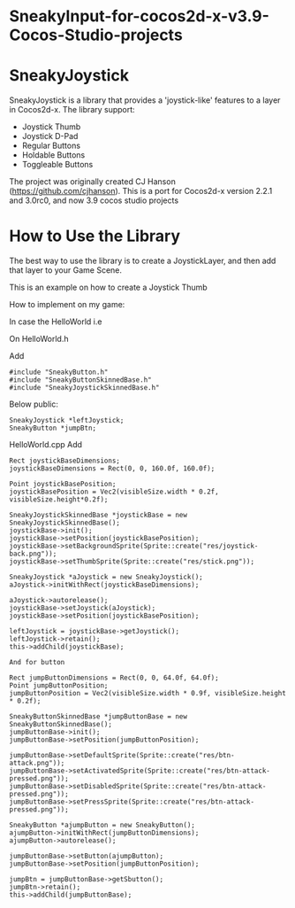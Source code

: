 # SneakyInput-for-cocos2d-x-v3.9-Cocos-Studio-projects

SneakyJoystick
==============

SneakyJoystick is a library that provides a 'joystick-like' features to a layer in Cocos2d-x. The library support:

- Joystick Thumb
- Joystick D-Pad
- Regular Buttons
- Holdable Buttons
- Toggleable Buttons

The project was originally created CJ Hanson (https://github.com/cjhanson). This is a port for Cocos2d-x version 2.2.1 and 3.0rc0, and now 3.9 cocos studio projects

How to Use the Library
======================

The best way to use the library is to create a JoystickLayer, and then add that layer to your Game Scene.

This is an example on how to create a Joystick Thumb


How to implement on my game:

In case the HelloWorld i.e

On HelloWorld.h

Add 

    #include "SneakyButton.h"
    #include "SneakyButtonSkinnedBase.h"
    #include "SneakyJoystickSkinnedBase.h"

Below
public:
    
    SneakyJoystick *leftJoystick;
    SneakyButton *jumpBtn;

HelloWorld.cpp
Add

    Rect joystickBaseDimensions;
    joystickBaseDimensions = Rect(0, 0, 160.0f, 160.0f);
    
    Point joystickBasePosition;
    joystickBasePosition = Vec2(visibleSize.width * 0.2f, visibleSize.height*0.2f);
    
    SneakyJoystickSkinnedBase *joystickBase = new SneakyJoystickSkinnedBase();
    joystickBase->init();
    joystickBase->setPosition(joystickBasePosition);
    joystickBase->setBackgroundSprite(Sprite::create("res/joystick-back.png"));
    joystickBase->setThumbSprite(Sprite::create("res/stick.png"));
    
    SneakyJoystick *aJoystick = new SneakyJoystick();
    aJoystick->initWithRect(joystickBaseDimensions);
    
    aJoystick->autorelease();
    joystickBase->setJoystick(aJoystick);
    joystickBase->setPosition(joystickBasePosition);
    
    leftJoystick = joystickBase->getJoystick();
    leftJoystick->retain();
    this->addChild(joystickBase);
    
    And for button
    
    Rect jumpButtonDimensions = Rect(0, 0, 64.0f, 64.0f);
    Point jumpButtonPosition;
    jumpButtonPosition = Vec2(visibleSize.width * 0.9f, visibleSize.height * 0.2f);
    
    SneakyButtonSkinnedBase *jumpButtonBase = new SneakyButtonSkinnedBase();
    jumpButtonBase->init();
    jumpButtonBase->setPosition(jumpButtonPosition);
    
    jumpButtonBase->setDefaultSprite(Sprite::create("res/btn-attack.png"));
    jumpButtonBase->setActivatedSprite(Sprite::create("res/btn-attack-pressed.png"));
    jumpButtonBase->setDisabledSprite(Sprite::create("res/btn-attack-pressed.png"));
    jumpButtonBase->setPressSprite(Sprite::create("res/btn-attack-pressed.png"));
    
    SneakyButton *ajumpButton = new SneakyButton();
    ajumpButton->initWithRect(jumpButtonDimensions);
    ajumpButton->autorelease();
    
    jumpButtonBase->setButton(ajumpButton);
    jumpButtonBase->setPosition(jumpButtonPosition);
    
    jumpBtn = jumpButtonBase->getSbutton();
    jumpBtn->retain();
    this->addChild(jumpButtonBase);
    
